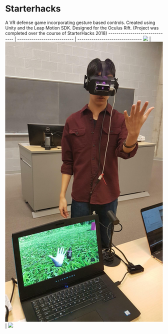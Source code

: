 # Starterhacks
A VR defense game incorporating gesture based controls. Created using Unity and the Leap Motion SDK. Designed for the Oculus Rift. (Project was completed over the course of StarterHacks 2018)
------------------------------- | ---------------------------- | --------------------------------
![](screenshots/screenshot1.png?raw=true) | ![](screenshots/screenshot1.jpg?raw=true) | ![](screenshots/screenshot3.png?raw=true)
